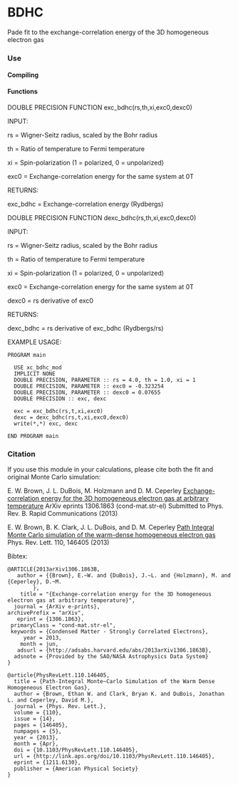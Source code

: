 BDHC
====

Pade fit to the exchange-correlation energy of the 3D homogeneous electron gas

### Use

#### Compiling

#### Functions

DOUBLE PRECISION FUNCTION exc_bdhc(rs,th,xi,exc0,dexc0)

INPUT:

rs = Wigner-Seitz radius, scaled by the Bohr radius

th = Ratio of temperature to Fermi temperature

xi = Spin-polarization (1 = polarized, 0 = unpolarized)

exc0 = Exchange-correlation energy for the same system at 0T

RETURNS:

exc_bdhc = Exchange-correlation energy (Rydbergs)


DOUBLE PRECISION FUNCTION dexc_bdhc(rs,th,xi,exc0,dexc0)

INPUT:

rs = Wigner-Seitz radius, scaled by the Bohr radius

th = Ratio of temperature to Fermi temperature

xi = Spin-polarization (1 = polarized, 0 = unpolarized)

exc0 = Exchange-correlation energy for the same system at 0T

dexc0 = rs derivative of exc0

RETURNS:

dexc_bdhc = rs derivative of exc_bdhc (Rydbergs/rs)

EXAMPLE USAGE:

    PROGRAM main

      USE xc_bdhc_mod
      IMPLICIT NONE
      DOUBLE PRECISION, PARAMETER :: rs = 4.0, th = 1.0, xi = 1
      DOUBLE PRECISION, PARAMETER :: exc0 = -0.323254
      DOUBLE PRECISION, PARAMETER :: dexc0 = 0.07655
      DOUBLE PRECISION :: exc, dexc

      exc = exc_bdhc(rs,t,xi,exc0)
      dexc = dexc_bdhc(rs,t,xi,exc0,dexc0)
      write(*,*) exc, dexc

    END PROGRAM main

### Citation

If you use this module in your calculations, please cite both the fit and original Monte Carlo simulation:

  E. W. Brown, J. L. DuBois, M. Holzmann and D. M. Ceperley
  [Exchange-correlation energy for the 3D homogeneous electron gas at arbitrary temperature](http://arxiv.org/abs/1306.1863)
  ArXiv eprints 1306.1863 (cond-mat.str-el)
  Submitted to Phys. Rev. B. Rapid Communications (2013)

  E. W. Brown, B. K. Clark, J. L. DuBois, and D. M. Ceperley
  [Path Integral Monte Carlo simulation of the warm-dense homogeneous electron gas](http://prl.aps.org/abstract/PRL/v110/i14/e146405)  
  Phys. Rev. Lett. 110, 146405 (2013)

Bibtex:

    @ARTICLE{2013arXiv1306.1863B,
       author = {{Brown}, E.~W. and {DuBois}, J.~L. and {Holzmann}, M. and {Ceperley}, D.~M.
            },
        title = "{Exchange-correlation energy for the 3D homogeneous electron gas at arbitrary temperature}",
      journal = {ArXiv e-prints},
    archivePrefix = "arXiv",
       eprint = {1306.1863},
     primaryClass = "cond-mat.str-el",
     keywords = {Condensed Matter - Strongly Correlated Electrons},
         year = 2013,
        month = jun,
       adsurl = {http://adsabs.harvard.edu/abs/2013arXiv1306.1863B},
      adsnote = {Provided by the SAO/NASA Astrophysics Data System}
    }

    @article{PhysRevLett.110.146405,
      title = {Path-Integral Monte~Carlo Simulation of the Warm Dense Homogeneous Electron Gas},
      author = {Brown, Ethan W. and Clark, Bryan K. and DuBois, Jonathan L. and Ceperley, David M.},
      journal = {Phys. Rev. Lett.},
      volume = {110},
      issue = {14},
      pages = {146405},
      numpages = {5},
      year = {2013},
      month = {Apr},
      doi = {10.1103/PhysRevLett.110.146405},
      url = {http://link.aps.org/doi/10.1103/PhysRevLett.110.146405},
      eprint = {1211.6130},
      publisher = {American Physical Society}
    }

